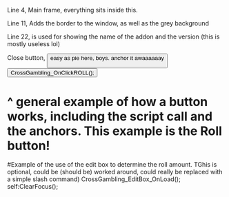 Line 4, <Frame name="CrossGambling_Frame" parent="UIParent" toplevel="true" movable="true" enableMouse="true">
Main frame, everything sits inside this.

Line 11, <Backdrop bgFile="Interface\DialogFrame\UI-DialogBox-Background" edgeFile="Interface\DialogFrame\UI-DialogBox-Border" tile="true">
Adds the border to the window, as well as the grey background

Line 22, <Layers> is used for showing the name of the addon and the version (this is mostly useless lol)

Close button, <Button name="CrossGambling_Close" inherits="UIPanelCloseButton"> 
easy as pie here, boys. anchor it awaaaaaay

<Button name="CrossGambling_ROLL_Button" inherits="OptionsButtonTemplate" movable="true" text="Roll!">
				<Anchors>
					<Anchor point="BOTTOM">
						<Offset x="-105" y="35" />
					</Anchor>
				</Anchors>
				<Scripts>
					<OnClick>
						CrossGambling_OnClickROLL();
					</OnClick>
				</Scripts>
			</Button>

# ^ general example of how a button works, including the script call and the anchors. This example is the Roll button!


#Example of the use of the edit box to determine the roll amount. TGhis is optional, could be (should be) worked around, could really be replaced with a simple slash command)
				<Layers>
					<Layer level="BACKGROUND">
						<Texture name="Texture2" file="Interface\ChatFrame\UI-ChatInputBorder-Right">
							<Size>
								<AbsDimension x="75" y="32" />
							</Size>
							<Anchors>
								<Anchor point="RIGHT">
									<Offset x="9" />
								</Anchor>
							</Anchors>
							<TexCoords left="0.7" right="1" top="0" bottom="1" />
						</Texture>
						<Texture name="Texture1" file="Interface\ChatFrame\UI-ChatInputBorder-Left">
							<Size>
								<AbsDimension x="75" y="32" />
							</Size>
							<Anchors>
								<Anchor point="LEFT">
									<Offset x="-14" />
								</Anchor>
							</Anchors>
							<TexCoords left="0" right="0.2" top="0" bottom="1" />
						</Texture>
					</Layer>
				</Layers>
				<Scripts>
          <OnLoad>
            CrossGambling_EditBox_OnLoad();
          </OnLoad>
					<OnEscapePressed>
						self:ClearFocus();
					</OnEscapePressed>
				</Scripts>
				<FontString inherits="ChatFontNormal" />
			</EditBox>